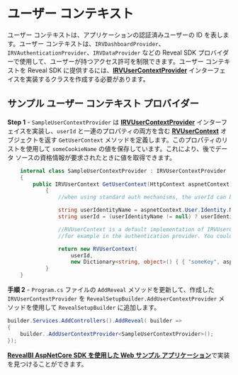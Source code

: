 # ユーザー コンテキスト

ユーザー コンテキストは、アプリケーションの認証済みユーザーの ID を表します。ユーザー コンテキストは、`IRVDashboardProvider`、`IRVAuthenticationProvider`、`IRVDataProvider` などの Reveal SDK プロバイダーで使用して、ユーザーが持つアクセス許可を制限できます。ユーザー コンテキストを Reveal SDK に提供するには、[**IRVUserContextProvider**](https://help.revealbi.io/api/aspnet/latest/Reveal.Sdk.IRVUserContextProvider.html) インターフェイスを実装するクラスを作成する必要があります。

## サンプル ユーザー コンテキスト プロバイダー

**Step 1** - `SampleUserContextProvider` は [**IRVUserContextProvider**](https://help.revealbi.io/api/aspnet/latest/Reveal.Sdk.IRVUserContextProvider.html) インターフェイスを実装し、`userId` と一連のプロパティの両方を含む [**RVUserContext**](https://help.revealbi.io/api/aspnet/latest/Reveal.Sdk.RVUserContext.html) オブジェクトを返す `GetUserContext` メソッドを定義します。このプロパティのリストを使用して `someCookieName` の値を保存しています。これにより、後でデータ ソースの資格情報が要求されたときに値を取得できます。

```csharp
    internal class SampleUserContextProvider : IRVUserContextProvider
    {
        public IRVUserContext GetUserContext(HttpContext aspnetContext)       
            {
                //when using standard auth mechanisms, the userId can be obtained using aspnetContext.User.Identity.Name.

                string userIdentityName = aspnetContext.User.Identity.Name;
                string userId = (userIdentityName != null) ? userIdentityName : "guest";

                //RVUserContext is a default implementation of IRVUserContext, which allows to store properties in addition to the userId, these properties can be used later
                //for example in the authentication provider. You could store data related to the current request this way. In this case, we are storing the value of "someCookieName".

                return new RVUserContext(
                    userId,
                    new Dictionary<string, object>() { { "someKey", aspnetContext.Current.Request.Cookies["someCookieName"].Value } });
			}       
    }
```

**手順 2** - `Program.cs` ファイルの `AddReveal` メソッドを更新して、作成した `IRVUserContextProvider` を `RevealSetupBuilder.AddUserContextProvider` メソッドを使用して `RevealSetupBuilder` に追加します。

```csharp
builder.Services.AddControllers().AddReveal( builder =>
{
    builder..AddUserContextProvider<SampleUserContextProvider>();
});
```

[**RevealBI AspNetCore SDK を使用した Web サンプル アプリケーション**](https://github.com/RevealBi/sdk-samples-aspnetcore/blob/590f79ce822755002bf2ccbbdb6e455ab7f1f3c3/Cookies-Auth/README.md)で実装を見つけることができます。
